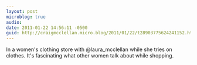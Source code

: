 ```yaml
---
layout: post
microblog: true
audio: 
date: 2011-01-22 14:56:11 -0500
guid: http://craigmcclellan.micro.blog/2011/01/22/t28903775624241152.html
---
```

In a women's clothing store with @laura_mcclellan while she tries on clothes. It's fascinating what other women talk about while shopping.
